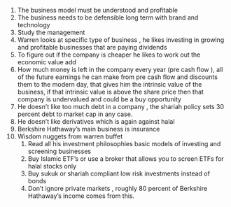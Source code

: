 
1. The business model must be understood and profitable 
2. The business needs to be defensible long term with brand and technology 
3. Study the management 
4. Warren looks at specific type of business , he likes investing in growing and profitable businesses that are paying dividends 
5. To figure out if the company is cheaper he likes to work out the economic value add
6. How much money is left in the company every year (pre cash flow ), all of the future earnings he can make from pre cash flow and discounts them to the modern day, that gives him the intrinsic value of the business, if that intrinsic value is above the share price then that company is undervalued and could be a buy opportunity 
7. He doesn’t like too much debt in a company , the shariah policy sets 30 percent debt to market cap in any case.
8. He doesn’t like derivatives which is again against halal
9. Berkshire Hathaway’s main business is insurance
10. Wisdom nuggets from warren buffet
     1. Read all his investment philosophies basic models of investing and screening businesses 
     2. Buy Islamic ETF’s or use a broker that allows you to screen ETFs for halal stocks only
     3. Buy sukuk or shariah compliant low risk investments instead of bonds
     4. Don’t ignore private markets , roughly 80 percent of Berkshire Hathaway’s income comes from this.